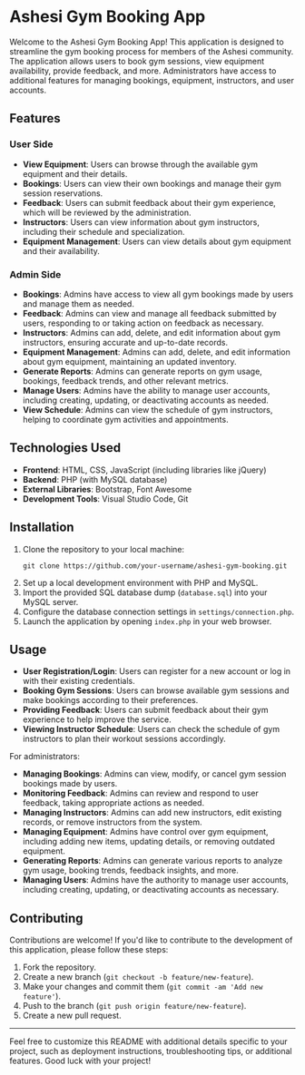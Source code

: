 

# Ashesi Gym Booking App

Welcome to the Ashesi Gym Booking App! This application is designed to streamline the gym booking process for members of the Ashesi community. 
The application allows users to book gym sessions, view equipment availability, provide feedback, and more. Administrators have access to 
additional features for managing bookings, equipment, instructors, and user accounts.



## Features

### User Side
- **View Equipment**: Users can browse through the available gym equipment and their details.
- **Bookings**: Users can view their own bookings and manage their gym session reservations.
- **Feedback**: Users can submit feedback about their gym experience, which will be reviewed by the administration.
- **Instructors**: Users can view information about gym instructors, including their schedule and specialization.
- **Equipment Management**: Users can view details about gym equipment and their availability.

### Admin Side
- **Bookings**: Admins have access to view all gym bookings made by users and manage them as needed.
- **Feedback**: Admins can view and manage all feedback submitted by users, responding to or taking action on feedback as necessary.
- **Instructors**: Admins can add, delete, and edit information about gym instructors, ensuring accurate and up-to-date records.
- **Equipment Management**: Admins can add, delete, and edit information about gym equipment, maintaining an updated inventory.
- **Generate Reports**: Admins can generate reports on gym usage, bookings, feedback trends, and other relevant metrics.
- **Manage Users**: Admins have the ability to manage user accounts, including creating, updating, or deactivating accounts as needed.
- **View Schedule**: Admins can view the schedule of gym instructors, helping to coordinate gym activities and appointments.


## Technologies Used

- **Frontend**: HTML, CSS, JavaScript (including libraries like jQuery)
- **Backend**: PHP (with MySQL database)
- **External Libraries**: Bootstrap, Font Awesome
- **Development Tools**: Visual Studio Code, Git

## Installation

1. Clone the repository to your local machine:
   ```
   git clone https://github.com/your-username/ashesi-gym-booking.git
   ```
2. Set up a local development environment with PHP and MySQL.
3. Import the provided SQL database dump (`database.sql`) into your MySQL server.
4. Configure the database connection settings in `settings/connection.php`.
5. Launch the application by opening `index.php` in your web browser.

## Usage

- **User Registration/Login**: Users can register for a new account or log in with their existing credentials.
- **Booking Gym Sessions**: Users can browse available gym sessions and make bookings according to their preferences.
- **Providing Feedback**: Users can submit feedback about their gym experience to help improve the service.
- **Viewing Instructor Schedule**: Users can check the schedule of gym instructors to plan their workout sessions accordingly.

For administrators:
- **Managing Bookings**: Admins can view, modify, or cancel gym session bookings made by users.
- **Monitoring Feedback**: Admins can review and respond to user feedback, taking appropriate actions as needed.
- **Managing Instructors**: Admins can add new instructors, edit existing records, or remove instructors from the system.
- **Managing Equipment**: Admins have control over gym equipment, including adding new items, updating details, or removing outdated equipment.
- **Generating Reports**: Admins can generate various reports to analyze gym usage, booking trends, feedback insights, and more.
- **Managing Users**: Admins have the authority to manage user accounts, including creating, updating, or deactivating accounts as necessary.


## Contributing

Contributions are welcome! If you'd like to contribute to the development of this application, please follow these steps:

1. Fork the repository.
2. Create a new branch (`git checkout -b feature/new-feature`).
3. Make your changes and commit them (`git commit -am 'Add new feature'`).
4. Push to the branch (`git push origin feature/new-feature`).
5. Create a new pull request.


---

Feel free to customize this README with additional details specific to your project, such as deployment instructions, troubleshooting tips, or additional features. Good luck with your project!
